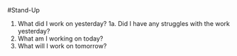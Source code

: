 #Stand-Up
1.  What did I work on yesterday?
1a. Did I have any struggles with the work yesterday?
2. What am I working on today?
3. What will I work on tomorrow?
